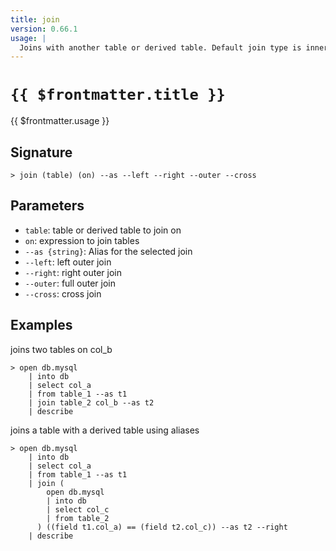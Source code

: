 ```yaml
---
title: join
version: 0.66.1
usage: |
  Joins with another table or derived table. Default join type is inner
---
```


# <code>{{ $frontmatter.title }}</code>

<div style='white-space: pre-wrap;'>{{ $frontmatter.usage }}</div>

## Signature

```> join (table) (on) --as --left --right --outer --cross```

## Parameters

 -  `table`: table or derived table to join on
 -  `on`: expression to join tables
 -  `--as {string}`: Alias for the selected join
 -  `--left`: left outer join
 -  `--right`: right outer join
 -  `--outer`: full outer join
 -  `--cross`: cross join

## Examples

joins two tables on col_b
```shell
> open db.mysql
    | into db
    | select col_a
    | from table_1 --as t1
    | join table_2 col_b --as t2
    | describe
```

joins a table with a derived table using aliases
```shell
> open db.mysql
    | into db
    | select col_a
    | from table_1 --as t1
    | join (
        open db.mysql
        | into db
        | select col_c
        | from table_2
      ) ((field t1.col_a) == (field t2.col_c)) --as t2 --right
    | describe
```
